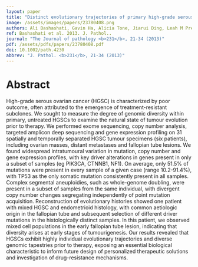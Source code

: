 ```yaml
---
layout: paper
title: "Distinct evolutionary trajectories of primary high-grade serous ovarian cancers revealed through spatial mutational profiling."
image: /assets/images/papers/23780408.png
authors: Ali Bashashati, Gavin Ha, Alicia Tone, Jiarui Ding, Leah M Prentice, Andrew Roth, Jamie Rosner, Karey Shumansky, Steve Kalloger, Janine Senz, Winnie Yang, Melissa McConechy, Nataliya Melnyk, Michael Anglesio, Margaret T Y Luk, Kane Tse, Thomas Zeng, Richard Moore, Yongjun Zhao, Marco A Marra, Blake Gilks, Stephen Yip, David G Huntsman, Jessica N McAlpine, Sohrab P Shah
ref: Bashashati et al. 2013. J. Pathol..
journal: "The Journal of pathology <b>231</b>, 21-34 (2013)"
pdf: /assets/pdfs/papers/23780408.pdf
doi: 10.1002/path.4230
abbrev: "J. Pathol. <b>231</b>, 21-34 (2013)"
---
```


# Abstract

High-grade serous ovarian cancer (HGSC) is characterized by poor outcome, often attributed to the emergence of treatment-resistant subclones. We sought to measure the degree of genomic diversity within primary, untreated HGSCs to examine the natural state of tumour evolution prior to therapy. We performed exome sequencing, copy number analysis, targeted amplicon deep sequencing and gene expression profiling on 31 spatially and temporally separated HGSC tumour specimens (six patients), including ovarian masses, distant metastases and fallopian tube lesions. We found widespread intratumoural variation in mutation, copy number and gene expression profiles, with key driver alterations in genes present in only a subset of samples (eg PIK3CA, CTNNB1, NF1). On average, only 51.5% of mutations were present in every sample of a given case (range 10.2-91.4%), with TP53 as the only somatic mutation consistently present in all samples. Complex segmental aneuploidies, such as whole-genome doubling, were present in a subset of samples from the same individual, with divergent copy number changes segregating independently of point mutation acquisition. Reconstruction of evolutionary histories showed one patient with mixed HGSC and endometrioid histology, with common aetiologic origin in the fallopian tube and subsequent selection of different driver mutations in the histologically distinct samples. In this patient, we observed mixed cell populations in the early fallopian tube lesion, indicating that diversity arises at early stages of tumourigenesis. Our results revealed that HGSCs exhibit highly individual evolutionary trajectories and diverse genomic tapestries prior to therapy, exposing an essential biological characteristic to inform future design of personalized therapeutic solutions and investigation of drug-resistance mechanisms.

